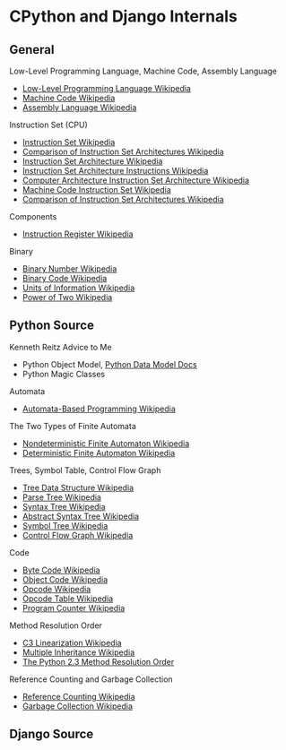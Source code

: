 # CPython and Django Internals

<!--
http://www.avabodh.com/cin/cin.html | C Internals

CPython
https://github.com/python/cpython/blob/3.9/Parser/pegen/pegen.h#L23 | cpython/pegen.h at 3.9 · python/cpython
https://github.com/python/cpython/blob/master/Parser/pegen/pegen.h#L23 | cpython/pegen.h at master · python/cpython
https://github.com/python/cpython/search?q=PyPARSE_BARRY_AS_BDFL&unscoped_q=PyPARSE_BARRY_AS_BDFL | Search · PyPARSE_BARRY_AS_BDFL
https://github.com/python/cpython/pull/19721 | bpo-40334: Support CO_FUTURE_BARRY_AS_BDFL in the new parser by pablogsal · Pull Request #19721 · python/cpython

https://docs.python.org/3/library/markup.html | Structured Markup Processing Tools — Python 3.8.3 documentation

https://docs.python.org/3/glossary.html | Glossary — Python 3.8.3 documentation
https://docs.python.org/3/c-api/stable.html | Stable Application Binary Interface — Python 3.8.3 documentation
https://docs.python.org/3/reference/lexical_analysis.html#f-strings | 2. Lexical analysis — Python 3.8.3 documentation
https://en.wikipedia.org/wiki/Subroutine | Subroutine - Wikipedia
https://en.wikipedia.org/wiki/Coroutine#:~:text=Coroutines%20are%20computer%20program%20components,iterators%2C%20infinite%20lists%20and%20pipes. | Coroutine - Wikipedia


https://inf.ethz.ch/personal/wirth/CompilerConstruction/CompilerConstruction1.pdf

https://en.wikipedia.org/wiki/Modern_Operating_Systems | Modern Operating Systems - Wikipedia

Computer Architecture
https://www.youtube.com/channel/UCIwQ8uOeRFgOEvBLYc3kc3g

https://en.wikipedia.org/wiki/Branch_predictor | Branch predictor - Wikipedia
-->

## General

Low-Level Programming Language, Machine Code, Assembly Language
* [Low-Level Programming Language Wikipedia](https://en.wikipedia.org/wiki/Low-level_programming_language)
* [Machine Code Wikipedia](https://en.wikipedia.org/wiki/Machine_code)
* [Assembly Language Wikipedia](https://en.wikipedia.org/wiki/Assembly_language)

<!--
https://en.wikipedia.org/wiki/Instruction_set_architecture
https://en.wikipedia.org/wiki/Comparison_of_CPU_microarchitectures
https://en.wikipedia.org/wiki/X86_instruction_listings

https://leanpub.com/insidethepythonvirtualmachine/read

https://www.quora.com/What-is-the-difference-between-byte-code-and-machine-code-and-what-are-its-advantages
"Machine code is the low-level binary 1s and 0s that make up the instructions to the processor.  These are processed directly by the CPU and are the final output of a compiler for given CPU and operating system combination."
"Byte code is a virtualized machine code."
-->

Instruction Set (CPU)
* [Instruction Set Wikipedia](https://en.wikipedia.org/wiki/Instruction_set)
* [Comparison of Instruction Set Architectures Wikipedia](https://en.wikipedia.org/wiki/Comparison_of_instruction_set_architectures)
* [Instruction Set Architecture Wikipedia](https://en.wikipedia.org/wiki/Instruction_set_architecture)
* [Instruction Set Architecture Instructions Wikipedia](https://en.wikipedia.org/wiki/Instruction_set_architecture#Instructions)
* [Computer Architecture Instruction Set Architecture Wikipedia](https://en.wikipedia.org/wiki/Computer_architecture#Instruction_set_architecture)
* [Machine Code Instruction Set Wikipedia](https://en.wikipedia.org/wiki/Machine_code#Instruction_set)
* [Comparison of Instruction Set Architectures Wikipedia](https://en.wikipedia.org/wiki/Comparison_of_instruction_set_architectures)

Components
* [Instruction Register Wikipedia](https://en.wikipedia.org/wiki/Instruction_register)

<!--
https://en.wikipedia.org/wiki/Register_transfer_language | Register transfer language - Wikipedia
https://en.wikipedia.org/wiki/ANSI_C | ANSI C - Wikipedia
https://en.wikipedia.org/wiki/Arithmetic_logic_unit | Arithmetic logic unit - Wikipedia
https://en.wikipedia.org/wiki/Control_unit | Control unit - Wikipedia
https://en.wikipedia.org/wiki/Processor_register | Processor register - Wikipedia
https://en.wikipedia.org/wiki/Memory_address_register
https://en.wikipedia.org/wiki/XOR_gate | XOR gate - Wikipedia
https://en.wikipedia.org/wiki/NAND_gate | NAND gate - Wikipedia
https://en.wikipedia.org/wiki/Logical_shift | Logical shift - Wikipedia

https://en.wikipedia.org/wiki/Opcode
https://en.wikipedia.org/wiki/Opcode_table

http://sparksandflames.com/files/x86InstructionChart.html | Intel x86 Assembler Instruction Set Opcode Table
-->

Binary
* [Binary Number Wikipedia](https://en.wikipedia.org/wiki/Binary_number)
* [Binary Code Wikipedia](https://en.wikipedia.org/wiki/Binary_code)
* [Units of Information Wikipedia](https://en.wikipedia.org/wiki/Units_of_information)
* [Power of Two Wikipedia](https://en.wikipedia.org/wiki/Power_of_two)

<!--
https://en.wikipedia.org/wiki/256-bit | 256-bit - Wikipedia
https://en.wikipedia.org/wiki/8-bit | 8-bit - Wikipedia

https://en.wikipedia.org/wiki/Decimal_system | Decimal system - Wikipedia
http://www.asciitable.com/ | Ascii Table - ASCII character codes and html, octal, hex and decimal chart conversion
https://en.wikipedia.org/wiki/ASCII
https://en.wikipedia.org/wiki/Hexadecimal | Hexadecimal - Wikipedia
-->

## Python Source

<!--
https://stackoverflow.com/questions/34149013/what-does-it-mean-that-python-is-stack-based
https://en.wikipedia.org/wiki/Stack_machine
https://en.wikipedia.org/wiki/Virtual_memory
-->

Kenneth Reitz Advice to Me 
* Python Object Model, [Python Data Model Docs](https://docs.python.org/3/reference/datamodel.html)
* Python Magic Classes

Automata
* [Automata-Based Programming Wikipedia](https://en.wikipedia.org/wiki/Automata-based_programming)

The Two Types of Finite Automata
* [Nondeterministic Finite Automaton Wikipedia](https://en.wikipedia.org/wiki/Nondeterministic_finite_automaton)
* [Deterministic Finite Automaton Wikipedia](https://en.wikipedia.org/wiki/Deterministic_finite_automaton)

Trees, Symbol Table, Control Flow Graph
* [Tree Data Structure Wikipedia](https://en.wikipedia.org/wiki/Tree_(data_structure))
* [Parse Tree Wikipedia](https://en.wikipedia.org/wiki/Parse_tree)
* [Syntax Tree Wikipedia](https://en.wikipedia.org/wiki/Syntax_tree )
* [Abstract Syntax Tree Wikipedia](https://en.wikipedia.org/wiki/Abstract_syntax_tree)
* [Symbol Tree Wikipedia](https://en.wikipedia.org/wiki/Symbol_table)
* [Control Flow Graph Wikipedia](https://en.wikipedia.org/wiki/Control-flow_graph)

<!--
Emily Morehouse-Valcarcel - The AST and Me - PyCon 2018
https://www.youtube.com/watch?v=XhWvz4dK4ng

Abstract Syntax Trees
https://docs.python.org/3/library/ast.html | ast — Abstract Syntax Trees — Python 3.7.4rc2 documentation
https://docs.python.org/3/library/ast.html#abstract-grammar | ast — Abstract Syntax Trees — Python 3.7.2 documentation	
https://docs.python.org/3/library/token.html | token — Constants used with Python parse trees — Python 3.7.4rc2 documentation

https://docs.python.org/3.7/library/parser.html | parser — Access Python parse trees — Python 3.7.4rc2 documentation
https://docs.python.org/3.6/library/parser.html#module-parse | 32.1. parser — Access Python parse trees — Python 3.6.9 documentation
https://docs.python.org/3/library/symtable.html | symtable — Access to the compiler’s symbol tables — Python 3.7.4rc2 documentation
-->

Code
* [Byte Code Wikipedia](https://en.wikipedia.org/wiki/Bytecode)
* [Object Code Wikipedia](https://en.wikipedia.org/wiki/Object_code)
* [Opcode Wikipedia](https://en.wikipedia.org/wiki/Opcode)
* [Opcode Table Wikipedia](https://en.wikipedia.org/wiki/Opcode_table)
* [Program Counter Wikipedia](https://en.wikipedia.org/wiki/Program_counter)

Method Resolution Order
* [C3 Linearization Wikipedia](https://en.wikipedia.org/wiki/C3_linearization)
* [Multiple Inheritance Wikipedia](https://en.wikipedia.org/wiki/Multiple_inheritance)
* [The Python 2.3 Method Resolution Order](https://www.python.org/download/releases/2.3/mro)

Reference Counting and Garbage Collection
* [Reference Counting Wikipedia](https://en.wikipedia.org/wiki/Reference_counting)
* [Garbage Collection Wikipedia](https://en.wikipedia.org/wiki/Garbage_collection_(computer_science))

<!--
http://infolab.stanford.edu/~ullman/dragon/slides1.pdf | slides1.dvi
http://www.informatik.uni-bremen.de/agbkb/lehre/ccfl/Material/ALSUdragonbook.pdf | ALSUdragonbook.pdf
https://en.wikipedia.org/wiki/Source-to-source_compiler | Source-to-source compiler - Wikipedia
https://www.geeksforgeeks.org/compiler-design-construction-of-ll1-parsing-table/ | Compiler Design | Construction of LL(1) Parsing Table - GeeksforGeeks

https://github.com/python/cpython/blob/master/Lib/tokenize.py | cpython/tokenize.py at master · python/cpython

https://en.wikipedia.org/wiki/Backward_compatibility | Backward compatibility - Wikipedia
https://en.wikipedia.org/wiki/Namespace | Namespace - Wikipedia
https://en.wikipedia.org/wiki/Metaclass | Metaclass - Wikipedia
https://en.wikipedia.org/wiki/Memory_leak | Memory leak - Wikipedia
https://en.wikipedia.org/wiki/Circuit_(computer_science) | Circuit (computer science) - Wikipedia
https://en.wikipedia.org/wiki/Regular_expression | Regular expression - Wikipedia


https://www.geeksforgeeks.org/mutex-vs-semaphore/ | Mutex vs Semaphore - GeeksforGeeks
https://en.wikipedia.org/wiki/Virtual_machine#Process_virtual | Virtual machine - Wikipedia

New Style
https://www.python.org/doc/newstyle/ | New-style Classes | Python.org
https://docs.python.org/2/glossary.html#term-new-style-class | Glossary — Python 2.7.16 documentation
http://python-history.blogspot.com/2010/06/inside-story-on-new-style-classes.html

MRO
http://python-history.blogspot.com/2010/06/method-resolution-order.html
https://docs.python.org/3/library/stdtypes.html#class.__mro__

Super
https://docs.python.org/2/library/functions.html#super | 2. Built-in Functions — Python 2.7.16 documentation

http://python-history.blogspot.com/2009/04/metaclasses-and-extension-classes-aka.html

https://www.python.org/dev/peps/pep-0384/ | PEP 384 -- Defining a Stable ABI | Python.org


https://en.wikipedia.org/wiki/C_dynamic_memory_allocation

https://en.wikibooks.org/wiki/Category:Book:Microprocessor_Design | Category:Book:Microprocessor Design - Wikibooks, open books for an open world
https://en.wikibooks.org/wiki/Microprocessor_Design/Instruction_Decoder | Microprocessor Design/Instruction Decoder - Wikibooks, open books for an open world
https://en.wikipedia.org/wiki/Stack_machine | Stack machine - Wikipedia
https://en.wikipedia.org/wiki/Stack_machine#Virtual_stack_machines | Stack machine - Wikipedia

https://en.wikipedia.org/wiki/Short-circuit_evaluation | Short-circuit evaluation - Wikipedia

https://en.wikipedia.org/wiki/Free_variables_and_bound_variables | Free variables and bound variables - Wikipedia
https://en.wikipedia.org/wiki/Codec | Codec - Wikipedia


https://docs.python.org/2.0/ext/refcounts.html | 1.10 Reference Counts


Parse source code into a parse tree (Parser/pgen.c)
https://github.com/python/cpython/blob/master/Parser/pgen/pgen.py
Transform parse tree into an Abstract Syntax Tree
https://github.com/python/cpython/blob/master/Python/ast.c
Transform AST into a Control Flow Graph
https://github.com/python/cpython/blob/master/Python/compile.c
Emit bytecode based on the Control Flow Graph
https://github.com/python/cpython/blob/master/Python/compile.c

The grammar file for Python
https://docs.python.org/3/reference/grammar.html
https://github.com/python/cpython/blob/master/Grammar/Grammar
Numeric value of grammar rules
https://github.com/python/cpython/blob/master/Include/graminit.h
The list of types of tokens (literal tokens, such as :, numbers, etc.)
https://github.com/python/cpython/blob/master/Grammar/Tokens
Numeric value stored in
https://github.com/python/cpython/blob/master/Include/token.h
The parse tree is made up of node * structs as defined in
https://github.com/python/cpython/blob/master/Include/node.h
The definition of the AST nodes for Python is found in
https://github.com/python/cpython/blob/master/Parser/Python.asdl | cpython/Python.asdl at master · python/cpython
All code relating to the arena (memory management)
https://github.com/python/cpython/blob/master/Include/pyarena.h
https://github.com/python/cpython/blob/master/Python/pyarena.c
The AST is generated from the parse tree
https://github.com/python/cpython/blob/master/Python/ast.c
Constructor functions defined by the ASDL grammar and contained in Python/Python-ast.c (which was generated by Parser/asdl_c.py) to create the nodes of the AST. 
https://github.com/python/cpython/blob/master/Python/Python-ast.c
https://github.com/python/cpython/blob/master/Parser/asdl_c.py
Function and macros found in
https://github.com/python/cpython/blob/master/Python/asdl.c
https://github.com/python/cpython/blob/master/Include/asdl.h
AST to CFG to Bytecode
The conversion process is initiated... 
https://github.com/python/cpython/blob/master/Python/compile.c
The AST to CFG step is handled mostly by two functions... 
https://github.com/python/cpython/blob/master/Python/symtable.c
https://github.com/python/cpython/blob/master/Python/compile.c
Once the symbol table is created, it is time for CFG creation
https://github.com/python/cpython/blob/master/Python/compile.c
The official list of bytecode can be found
https://github.com/python/cpython/blob/master/Lib/opcode.py


https://github.com/python/cpython/blob/master/Programs/python.c
https://github.com/python/cpython/blob/master/Include/pymem.h
	
https://github.com/python/cpython/blob/master/Modules/main.c

https://github.com/python/cpython/blob/master/Python/ceval.c | cpython/ceval.c at master · python/cpython
https://github.com/python/cpython/blob/master/Include/opcode.h | cpython/opcode.h at master · python/cpython
https://docs.python.org/3/library/dis.html#opcode-collections | dis — Disassembler for Python bytecode — Python 3.7.3 documentation
https://github.com/python/cpython/blob/master/Python/pythonrun.c | cpython/pythonrun.c at master · python/cpython
https://github.com/python/cpython/blob/master/Python/pythonrun.c#L1063 | cpython/pythonrun.c at master · python/cpython

https://github.com/python/cpython/tree/master/Objects
https://github.com/python/cpython/blob/master/Include/object.h
https://github.com/python/cpython/blob/master/Objects/object.c

Protocols (similar to ABC)
https://github.com/python/cpython/blob/master/Include/abstract.h
https://github.com/python/cpython/blob/master/Objects/abstract.c


https://github.com/python/cpython/blob/master/Programs/python.c | cpython/python.c at master · python/cpython
https://github.com/python/cpython/blob/master/Include/object.h#L104 | cpython/object.h at master · python/cpython
https://github.com/python/cpython/blob/master/Python/ceval.c#L734 | cpython/ceval.c at master · python/cpython
https://github.com/python/cpython/blob/master/Python/pylifecycle.c | cpython/pylifecycle.c at master · python/cpython
https://github.com/python/cpython/blob/master/Parser/token.c | cpython/token.c at master · python/cpython
https://github.com/python/cpython/blob/master/Python/ceval.c#L4039 | cpython/ceval.c at master · python/cpython
https://github.com/python/cpython/blob/master/Objects/frameobject.c | cpython/frameobject.c at master · python/cpython
https://github.com/python/cpython/blob/master/Include/frameobject.h#L16 | cpython/frameobject.h at master · python/cpython
https://github.com/python/cpython/blob/master/Python/bltinmodule.c | cpython/bltinmodule.c at master · python/cpython



https://docs.python.org/3/reference/datamodel.html#customizing-class-creation | 3. Data model — Python 3.7.4rc2 documentation
https://docs.python.org/3/reference/datamodel.html#determining-the-appropriate-metaclass | 3. Data model — Python 3.7.4rc2 documentation


https://docs.python.org/3.6/c-api/typeobj.html#c.PyTypeObject.tp_traverse | Type Objects — Python 3.6.9 documentation
https://docs.python.org/3/library/python.html | Python Runtime Services — Python 3.7.4rc2 documentation
https://docs.python.org/3.7/c-api/memory.html | Memory Management — Python 3.7.4rc2 documentation
https://docs.python.org/3.6/c-api/typeobj.html | Type Objects — Python 3.6.9 documentation
https://docs.python.org/3/howto/descriptor.html | Descriptor HowTo Guide — Python 3.7.4rc2 documentation
https://docs.python.org/3.6/library/functions.html#compile | 2. Built-in Functions — Python 3.6.9 documentation

https://docs.python.org/3/extending/ | Extending and Embedding the Python Interpreter — Python 3.7.4rc1 documentation
https://docs.python.org/3/c-api/structures.html#c.PyObject | Common Object Structures — Python 3.7.4rc2 documentation
https://docs.python.org/3.6/using/cmdline.html | 1. Command line and environment — Python 3.6.9 documentation


Python and Django Source Code	

https://wiki.python.org/moin/DebuggingWithGdb | DebuggingWithGdb - Python Wiki
https://devguide.python.org/gdb/ | 22. gdb Support — Python Developer's Guide
https://www.gnu.org/software/gdb/ | GDB: The GNU Project Debugger

https://en.wikipedia.org/wiki/Unmarshalling | Unmarshalling - Wikipedia
https://docs.python.org/3/library/marshal.html | marshal — Internal Python object serialization — Python 3.7.3 documentation
https://github.com/python/cpython/blob/master/Python/marshal.c | cpython/marshal.c at master · python/cpython
-->

<!--	
https://fileinfo.com/extension/h | H File Extension - What is an .h file and how do I open it?	
https://docs.python.org/3/library/pkgutil.html | pkgutil — Package extension utility — Python 3.7.2 documentation	

$ python -m dis program.py	
compiler -> bytecode	
bytecode -> python interpreter (interpreter is written in C language)	
output	
(compiler/interpreter run together, bytecode is assembly language/instruction set, each bytecode is called an opcode)	
* Include/object.h	
* Objects/object.c	
* Python data model (Python API)	
* Python object protocol (C API)	

PyObject	
Frames, function calls, basic scope	
https://docs.python.org/2.4/lib/bytecodes.html	
https://docs.python.org/3/reference/datamodel.html#emulating-numeric-types
https://docs.python.org/3/c-api/ | Python/C API Reference Manual — Python 3.7.3 documentation
https://docs.python.org/3.7/c-api/object.html	
https://docs.python.org/3.7/c-api/structures.html	
https://docs.python.org/3.7/c-api/concrete.html		
https://docs.python.org/3.7/c-api/code.html	
https://docs.python.org/3/c-api/memory.html	
https://docs.python.org/2/c-api/int.html	
https://docs.python.org/2/c-api/type.html#c.PyTypeObject
https://docs.python.org/3.5//c-api/index.html
https://docs.python.org/3/c-api/structures.html#c.PyObject_HEAD
https://docs.python.org/3/c-api/structures.html#c.PyObject
PyTypeObject (52 members)
https://docs.python.org/3/c-api/typeobj.html

https://github.com/python/cpython/tree/master/Objects/clinic	
https://github.com/python/cpython/tree/master/Objects/stringlib	
-->

<!--
Abstract Syntax Trees

http://stackoverflow.com/questions/5026517/whats-the-difference-between-parse-tree-and-ast

ASDL, AST
https://eli.thegreenplace.net/2014/06/04/using-asdl-to-describe-asts-in-compilers | Using ASDL to describe ASTs in compilers - Eli Bendersky's website	

https://greentreesnakes.readthedocs.io | Green Tree Snakes - the missing Python AST docs — Green Tree Snakes 1.0 documentation	
https://greentreesnakes.readthedocs.io/en/latest/nodes.html | Meet the Nodes — Green Tree Snakes 1.0 documentation	
https://python-ast-explorer.com/ | Python AST Explorer	
-->

## Django Source

<!--
https://github.com/django/django/blob/master/django/core/handlers/base.py#L71 | django/base.py at master · django/django
https://github.com/django/django/blob/master/django/core/handlers/base.py#L85 | django/base.py at master · django/django
https://github.com/django/django/blob/master/django/urls/resolvers.py#L66 | django/resolvers.py at master · django/django
https://github.com/django/django/blob/master/django/template/context.py | django/context.py at master · django/django
https://github.com/django/django/blob/master/django/template/response.py | django/response.py at master · django/django
https://github.com/django/django/blob/master/django/http/__init__.py | django/__init__.py at master · django/django
https://github.com/django/django/blob/master/django/core/files/uploadhandler.py | django/uploadhandler.py at master · django/django

https://www.youtube.com/watch?v=tkwZ1jG3XgA | James Bennett - Django in Depth - PyCon 2015 - YouTube	
https://twitter.com/ubernostrum/status/1115023968925130752 | James Bennett on Twitter: "Let me know if you have questions. It's old/out-of-date, and tried to cover too much stuff (which is why I switched to doing an ORM-focused tutorial last year).… https://t.co/btm7lzK7rI"

Django Source Code
https://github.com/django/django/blob/master/django/__init__.py	
https://github.com/django/django/tree/master/django/apps	
https://github.com/django/django/blob/master/django/apps/config.py	
https://github.com/django/django/blob/master/django/apps/registry.py
https://github.com/django/django/blob/master/django/conf/__init__.py | django/__init__.py at master · django/django
https://github.com/django/django/blob/master/django/urls/conf.py	
https://github.com/django/django/blob/master/django/urls/resolvers.py
https://github.com/django/django/blob/master/django/middleware/common.py

https://github.com/django/django/blob/master/django/core/handlers/wsgi.py | django/wsgi.py at master · django/django
https://github.com/django/django/blob/master/django/http
https://github.com/django/django/blob/master/django/http/request.py | django/request.py at master · django/django	
https://github.com/django/django/blob/master/django/http/response.py	

https://github.com/django/django/blob/master/django/views/generic/__init__.py | django/__init__.py at master · django/django
https://github.com/django/django/blob/master/django/views/generic/base.py | django/base.py at master · django/django
https://github.com/django/django/blob/master/django/views/generic/base.py#L83 | django/base.py at master · django/django
https://github.com/django/django/blob/master/django/views/generic/detail.py | django/detail.py at master · django/django
https://github.com/django/django/blob/master/django/views/generic/list.py | django/list.py at master · django/django
https://github.com/django/django/blob/master/django/views/generic/list.py#L113	
	
https://github.com/django/django/blob/master/django/shortcuts.py
https://github.com/django/django/blob/master/django/core/exceptions.py	
	
https://github.com/django/django/tree/master/django/db/backends | django/django/db/backends at master · django/django	
https://github.com/django/django/blob/master/django/db/models/__init__.py 	
https://github.com/django/django/blob/master/django/db/models/query.py	
https://github.com/django/django/blob/master/django/db/models/query.py#L337	
https://github.com/django/django/blob/master/django/contrib/auth/base_user.py | 	
https://github.com/django/django/blob/master/django/db/models/lookups.py
-->
